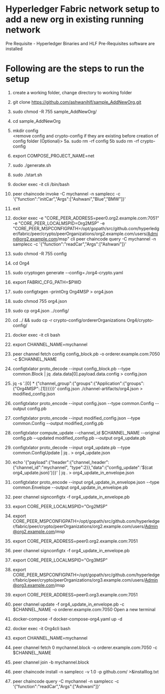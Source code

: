 # Hyperledger Fabric network setup to add a new org in existing running network  

Pre Requisite - Hyperledger Binaries and HLF Pre-Requisites software are installed

# Following are the steps to run the setup
1. create a working folder, change directory to working folder
2. git clone https://github.com/ashwanihlf/sample_AddNewOrg.git
3. sudo chmod -R 755 sample_AddNewOrg/
4. cd sample_AddNewOrg  
5. mkdir config  
	<remove config and crypto-config if they are existing before creation of config folder (Optional)>
	5a. sudo rm -rf config
	5b  sudo rm -rf crypto-config

6. export COMPOSE_PROJECT_NAME=net
7. sudo ./generate.sh
8. sudo ./start.sh
9. docker exec -it cli /bin/bash
10. peer chaincode invoke -C mychannel -n samplecc -c '{"function":"initCar","Args":["Ashwani","Blue","BMW"]}'
11. exit
11. docker exec -e "CORE_PEER_ADDRESS=peer0.org2.example.com:7051" -e "CORE_PEER_LOCALMSPID=Org2MSP" -e "CORE_PEER_MSPCONFIGPATH=/opt/gopath/src/github.com/hyperledger/fabric/peer/crypto/peerOrganizations/org2.example.com/users/Admin@org2.example.com/msp" cli peer chaincode query -C mychannel -n samplecc -c '{"function":"readCar","Args":["Ashwani"]}'      
12. sudo chmod -R 755 config
13. cd Org4
14. sudo cryptogen generate --config=./org4-crypto.yaml
15. export FABRIC_CFG_PATH=$PWD
16. sudo configtxgen -printOrg Org4MSP > org4.json
17. sudo chmod 755 org4.json
18. sudo cp org4.json ../config/
19. cd ../ && sudo cp -r crypto-config/ordererOrganizations Org4/crypto-config/
20. docker exec -it cli bash
21. export CHANNEL_NAME=mychannel
22. peer channel fetch config config_block.pb -o orderer.example.com:7050 -c $CHANNEL_NAME
23. configtxlator proto_decode --input config_block.pb --type common.Block | jq .data.data[0].payload.data.config > config.json
24. jq -s '.[0] * {"channel_group":{"groups":{"Application":{"groups": {"Org4MSP":.[1]}}}}}' config.json ./channel-artifacts/org4.json > modified_config.json
25. configtxlator proto_encode --input config.json --type common.Config --output config.pb
26. configtxlator proto_encode --input modified_config.json --type common.Config --output modified_config.pb
27. configtxlator compute_update --channel_id $CHANNEL_NAME --original config.pb --updated modified_config.pb --output org4_update.pb
28. configtxlator proto_decode --input org4_update.pb --type common.ConfigUpdate | jq . > org4_update.json
29. echo '{"payload":{"header":{"channel_header":{"channel_id":"mychannel", "type":2}},"data":{"config_update":'$(cat org4_update.json)'}}}' | jq . > 	    	org4_update_in_envelope.json
30. configtxlator proto_encode --input org4_update_in_envelope.json --type common.Envelope --output org4_update_in_envelope.pb	
31. peer channel signconfigtx -f org4_update_in_envelope.pb
32. export CORE_PEER_LOCALMSPID="Org2MSP"
33. export CORE_PEER_MSPCONFIGPATH=/opt/gopath/src/github.com/hyperledger/fabric/peer/crypto/peerOrganizations/org2.example.com/users/Admin@org2.example.com/msp
34. export CORE_PEER_ADDRESS=peer0.org2.example.com:7051
35. peer channel signconfigtx -f org4_update_in_envelope.pb
36. export CORE_PEER_LOCALMSPID="Org3MSP"
37. export CORE_PEER_MSPCONFIGPATH=/opt/gopath/src/github.com/hyperledger/fabric/peer/crypto/peerOrganizations/org3.example.com/users/Admin@org3.example.com/msp
38. export CORE_PEER_ADDRESS=peer0.org3.example.com:7051
39. peer channel update -f org4_update_in_envelope.pb -c $CHANNEL_NAME -o orderer.example.com:7050
Open a new terminal 
40. docker-compose -f docker-compose-org4.yaml up -d
41. docker exec -it Org4cli bash
42. export CHANNEL_NAME=mychannel
43. peer channel fetch 0 mychannel.block -o orderer.example.com:7050 -c $CHANNEL_NAME
44. peer channel join -b mychannel.block
45. peer chaincode install -n samplecc -v 1.0 -p github.com/ >&installlog.txt
46. peer chaincode query -C mychannel -n samplecc -c '{"function":"readCar","Args":["Ashwani"]}'    